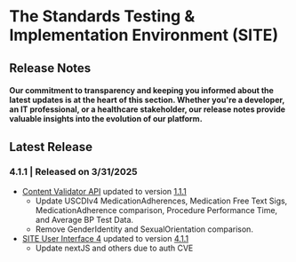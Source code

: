 # The Standards Testing & Implementation Environment (SITE)

## Release Notes

#### Our commitment to transparency and keeping you informed about the latest updates is at the heart of this section. Whether you're a developer, an IT professional, or a healthcare stakeholder, our release notes provide valuable insights into the evolution of our platform.

## Latest Release
### 4.1.1 | Released on 3/31/2025
* [Content Validator API](https://github.com/onc-healthit/content-validator-api) updated to version [1.1.1](https://github.com/onc-healthit/content-validator-api/releases/tag/1.1.1)
	* Update USCDIv4 MedicationAdherences, Medication Free Text Sigs, MedicationAdherence comparison, Procedure Performance Time, and Average BP Test Data.
	* Remove GenderIdentity and SexualOrientation comparison.
* [SITE User Interface 4](https://github.com/onc-healthit/site-ui-4) updated to version [4.1.1](x)
	* Update nextJS and others due to auth CVE
